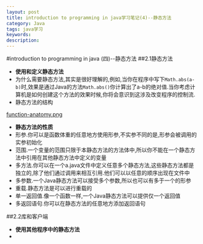 ```yaml
---
layout: post
title: introduction to programming in java学习笔记(4)--静态方法
category: Java
tags: java学习
keywords:
description:
---
```

#introduction to programming in java (四)--静态方法
##2.1静态方法

* **使用和定义静态方法**
* 为什么需要静态方法,其实是很好理解的,例如,当你在程序中写下`Math.abs(a-b)`时,效果是通过Java的方法`Math.abs()`你计算出了a-b的绝对值.当你考虑计算机是如何创建这个方法的效果时候,你将会意识到这涉及改变程序的控制流.
* 静态方法的结构

[function-anatomy.png](/public/img/java/function-anatomy.png)

* **静态方法的性质**
* 形参.你可以是函数体重的任意地方使用形参,不实参不同的是,形参会被调用的实参初始化
* 范围.一个变量的范围只限于本静态方法的方法体中,所以你不能在一个静态方法中引用在其他静态方法中定义的变量
* 多方法.你可以在一个a.java文件中定义任意多个静态方法,这些静态方法都是独立的,除了他们通过调用来相互引用.他们可以以任意的顺序出现在文件中
* 多参数.一个Java静态方法可以接受多个参数,所以也可以有多于一个的形参
* 重载.静态方法是可以进行重载的
* 单一返回值.像一个函数一样,一个Java静态方法可以提供仅一个返回值
* 多返回语句.你可以在静态方法的任意地方添加返回语句

##2.2库和客户端

* **使用其他程序中的静态方法**
* 